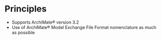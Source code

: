# Principles
* Supports ArchiMate® version 3.2
* Use  of ArchiMate® Model Exchange File Format nomenclature as much as possible